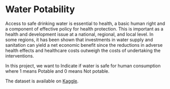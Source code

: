 # Water Potability

Access to safe drinking water is essential to health, a basic human right and a component of effective policy for health protection. This is important as a health and development issue at a national, regional, and local level. In some regions, it has been shown that investments in water supply and sanitation can yield a net economic benefit since the reductions in adverse health effects and healthcare costs outweigh the costs of undertaking the interventions.

In this project, we want to Indicate if water is safe for human consumption where 1 means Potable and 0 means Not potable.


The dataset is available on [Kaggle](https://www.kaggle.com/datasets/adityakadiwal/water-potability).
